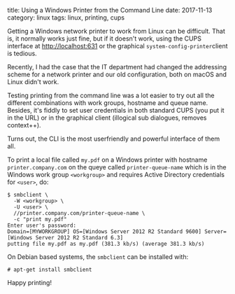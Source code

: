 title: Using a Windows Printer from the Command Line
date: 2017-11-13
category: linux
tags: linux, printing, cups

Getting a Windows network printer to work from Linux can be
difficult. That is, it normally works just fine, but if it doesn't
work, using the CUPS interface at
[http://localhost:631](http://localhost:631) or the graphical
`system-config-printer`client is tedious.

Recently, I had the case that the IT department had changed the
addressing scheme for a network printer and our old configuration,
both on macOS and Linux didn't work.

Testing printing from the command line was a lot easier to try out all
the different combinations with work groups, hostname and queue
name. Besides, it's fiddly to set user credentials in both standard
CUPS (you put it in the URL) or in the graphical client (illogical sub
dialogues, removes context++).

Turns out, the CLI is the most userfriendly and powerful interface of
them all. 

To print a local file called `my.pdf` on a Windows printer with
hostname `printer.company.com` on the queye called
`printer-queue-name` which is in the Windows work group `<workgroup>`
and requires Active Directory credentials for `<user>`, do:

```
$ smbclient \
  -W <workgroup> \
  -U <user> \
  //printer.company.com/printer-queue-name \
  -c "print my.pdf"
Enter user's password: 
Domain=[MYWORKGROUP] OS=[Windows Server 2012 R2 Standard 9600] Server=[Windows Server 2012 R2 Standard 6.3]
putting file my.pdf as my.pdf (381.3 kb/s) (average 381.3 kb/s)
```

On Debian based systems, the `smbclient` can be installed with:
```text
# apt-get install smbclient
```

Happy printing!
